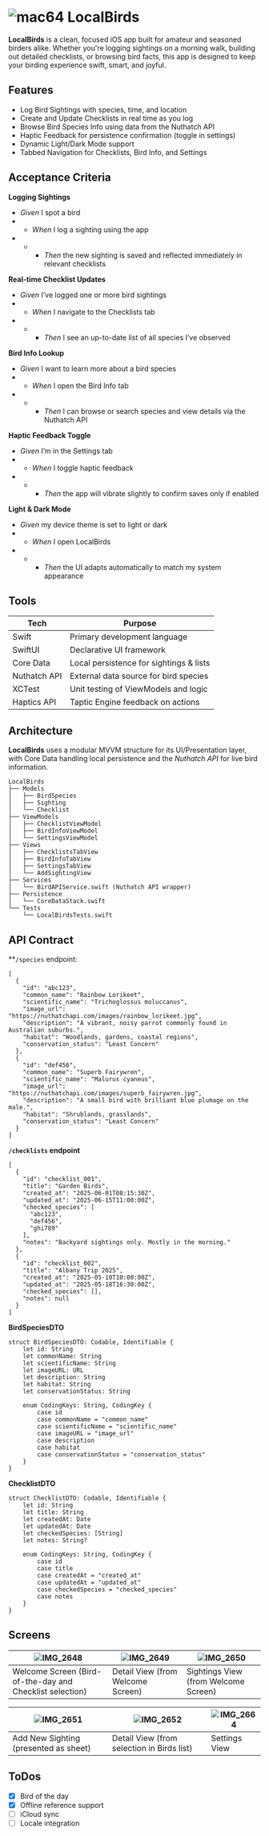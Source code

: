 # ![mac64](https://github.com/user-attachments/assets/76603188-9d38-4119-ae94-571a4b169e59) LocalBirds 
**LocalBirds** is a clean, focused iOS app built for amateur and seasoned birders alike. Whether you're logging sightings on a morning walk, building out detailed checklists, or browsing bird facts, this app is designed to keep your birding experience swift, smart, and joyful.

## Features
- Log Bird Sightings with species, time, and location
- Create and Update Checklists in real time as you log
- Browse Bird Species Info using data from the Nuthatch API
- Haptic Feedback for persistence confirmation (toggle in settings)
- Dynamic Light/Dark Mode support
- Tabbed Navigation for Checklists, Bird Info, and Settings

## Acceptance Criteria
**Logging Sightings**
- *Given* I spot a bird
- - *When* I log a sighting using the app
- - - *Then* the new sighting is saved and reflected immediately in relevant checklists

**Real-time Checklist Updates**
- *Given* I’ve logged one or more bird sightings
- - *When* I navigate to the Checklists tab
- - - *Then* I see an up-to-date list of all species I’ve observed

**Bird Info Lookup**
- *Given* I want to learn more about a bird species
- - *When* I open the Bird Info tab
- - - *Then* I can browse or search species and view details via the Nuthatch API

**Haptic Feedback Toggle**
- *Given* I’m in the Settings tab
- - *When* I toggle haptic feedback
- - - *Then* the app will vibrate slightly to confirm saves only if enabled

**Light & Dark Mode**
- *Given* my device theme is set to light or dark
- - *When* I open LocalBirds
- - - *Then* the UI adapts automatically to match my system appearance

## Tools
| Tech | Purpose |
| --------- | --------- |
| Swift	| Primary development language |
| SwiftUI	| Declarative UI framework |
| Core Data	| Local persistence for sightings & lists |
| Nuthatch API | External data source for bird species |
| XCTest | Unit testing of ViewModels and logic |
| Haptics API | Taptic Engine feedback on actions |

## Architecture
**LocalBirds** uses a modular MVVM structure for its UI/Presentation layer, with Core Data handling local persistence and the *Nuthatch API* for live bird information.
```
LocalBirds
├── Models
│   ├── BirdSpecies
│   ├── Sighting
│   └── Checklist
├── ViewModels
│   ├── ChecklistViewModel
│   ├── BirdInfoViewModel
│   └── SettingsViewModel
├── Views
│   ├── ChecklistsTabView
│   ├── BirdInfoTabView
│   ├── SettingsTabView
│   └── AddSightingView
├── Services
│   └── BirdAPIService.swift (Nuthatch API wrapper)
├── Persistence
│   └── CoreDataStack.swift
└── Tests
    └── LocalBirdsTests.swift
```

## API Contract
**`/species` endpoint:
```
[
  {
    "id": "abc123",
    "common_name": "Rainbow Lorikeet",
    "scientific_name": "Trichoglossus moluccanus",
    "image_url": "https://nuthatchapi.com/images/rainbow_lorikeet.jpg",
    "description": "A vibrant, noisy parrot commonly found in Australian suburbs.",
    "habitat": "Woodlands, gardens, coastal regions",
    "conservation_status": "Least Concern"
  },
  {
    "id": "def456",
    "common_name": "Superb Fairywren",
    "scientific_name": "Malurus cyaneus",
    "image_url": "https://nuthatchapi.com/images/superb_fairywren.jpg",
    "description": "A small bird with brilliant blue plumage on the male.",
    "habitat": "Shrublands, grasslands",
    "conservation_status": "Least Concern"
  }
]
```
**`/checklists` endpoint**
```
[
  {
    "id": "checklist_001",
    "title": "Garden Birds",
    "created_at": "2025-06-01T08:15:30Z",
    "updated_at": "2025-06-15T11:00:00Z",
    "checked_species": [
      "abc123",
      "def456",
      "ghi789"
    ],
    "notes": "Backyard sightings only. Mostly in the morning."
  },
  {
    "id": "checklist_002",
    "title": "Albany Trip 2025",
    "created_at": "2025-05-10T10:00:00Z",
    "updated_at": "2025-05-18T16:30:00Z",
    "checked_species": [],
    "notes": null
  }
]
```
**BirdSpeciesDTO**
```
struct BirdSpeciesDTO: Codable, Identifiable {
    let id: String
    let commonName: String
    let scientificName: String
    let imageURL: URL
    let description: String
    let habitat: String
    let conservationStatus: String

    enum CodingKeys: String, CodingKey {
        case id
        case commonName = "common_name"
        case scientificName = "scientific_name"
        case imageURL = "image_url"
        case description
        case habitat
        case conservationStatus = "conservation_status"
    }
}
```
**ChecklistDTO**
```
struct ChecklistDTO: Codable, Identifiable {
    let id: String
    let title: String
    let createdAt: Date
    let updatedAt: Date
    let checkedSpecies: [String]
    let notes: String?

    enum CodingKeys: String, CodingKey {
        case id
        case title
        case createdAt = "created_at"
        case updatedAt = "updated_at"
        case checkedSpecies = "checked_species"
        case notes
    }
}
```
## Screens
| ![IMG_2648](https://github.com/user-attachments/assets/db542e4a-e3b4-4626-915b-51f5a99dea8f) | ![IMG_2649](https://github.com/user-attachments/assets/40a655c9-e70f-49ac-81a4-fe60dd49bc77) | ![IMG_2650](https://github.com/user-attachments/assets/a0fdc561-d67e-41b9-9499-a7cda54f32fe) |
| --------- | ---------- | ---------- |
| Welcome Screen (Bird-of-the-day and Checklist selection) | Detail View (from Welcome Screen) | Sightings View (from Welcome Screen) |

| ![IMG_2651](https://github.com/user-attachments/assets/086b7d49-e5b1-4091-aa20-98e4159d7d55) | ![IMG_2652](https://github.com/user-attachments/assets/0b829d08-16c1-476b-b944-2c11d4191a10) | ![IMG_2664](https://github.com/user-attachments/assets/db9380d0-b0ae-40fb-98fd-fe70d599e6a0) |
| --------- | ---------- | ---------- |
| Add New Sighting (presented as sheet) | Detail View (from selection in Birds list) | Settings View |

## ToDos
- [x] Bird of the day
- [x] Offline reference support
- [ ] iCloud sync
- [ ] Locale integration
